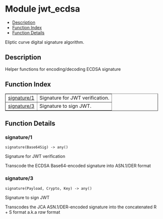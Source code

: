 

# Module jwt_ecdsa #
* [Description](#description)
* [Function Index](#index)
* [Function Details](#functions)

Eliptic curve digital signature algorithm.

<a name="description"></a>

## Description ##
Helper functions for encoding/decoding ECDSA signature
<a name="index"></a>

## Function Index ##


<table width="100%" border="1" cellspacing="0" cellpadding="2" summary="function index"><tr><td valign="top"><a href="#signature-1">signature/1</a></td><td>Signature for JWT verification.</td></tr><tr><td valign="top"><a href="#signature-3">signature/3</a></td><td>Signature to sign JWT.</td></tr></table>


<a name="functions"></a>

## Function Details ##

<a name="signature-1"></a>

### signature/1 ###

`signature(Base64Sig) -> any()`

Signature for JWT verification

Transcode the ECDSA Base64-encoded signature into ASN.1/DER format

<a name="signature-3"></a>

### signature/3 ###

`signature(Payload, Crypto, Key) -> any()`

Signature to sign JWT

Transcodes the JCA ASN.1/DER-encoded signature into the concatenated R + S format
a.k.a _raw_ format

